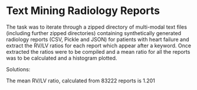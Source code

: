 # Text Mining Radiology Reports

The task was to iterate through a zipped directory of multi-modal text files (including further zipped directories) containing synthetically generated radiology reports (CSV, Pickle and JSON) for patients with heart failure and extract the RV/LV ratios for each report which appear after a keyword. Once extracted the ratios were to be compiled and a mean ratio for all the reports was to be calculated and a histogram plotted.

Solutions:

The mean RV/LV ratio, calculated from 83222 reports is 1.201
